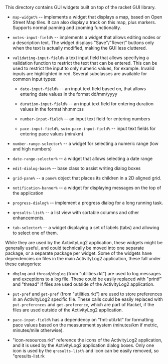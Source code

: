 This directory contains GUI widgets built on top of the racket GUI library.

* `map-widget%` -- implements a widget that displays a map, based on Open
  Street Map tiles.  It can also display a track on this map, plus markers.
  Supports normal panning and zooming functionality.
  
* `notes-input-field%` -- implements a widget that allows editing nodes or a
  description text.  The widget displays "Save"/"Revert" buttons only when the
  text is actually modified, making the GUI less cluttered.

* `validating-input-field%` a text input field that allows specifying a
  validation function to restrict the text that can be entered.  This can be
  used to restrict the input to only numeric values, for example.  Invalid
  inputs are highlighted in red.  Several subclasses are available for common
  input types:

    * `date-input-field%` -- an input text field based on, that allows
      entering date values in the format dd/mm/yyyy

    * `duration-input-field%` -- an input text field for entering duration
      values in the format hh:mm::ss

    * `number-input-field%` -- an input text field for entering numbers

    * `pace-input-field%`, `swim-pace-input-field%` -- input text fields for
      entering pace values (min/km)

* `number-range-selector%` -- a widget for selecting a numeric range (low and
  high numbers)

* `date-range-selector%` -- a widget that allows selecting a date range

* `edit-dialog-base%` -- base class to assist writing dialog boxes

* `grid-pane%` -- a `pane%` object that places its children in a 2D aligned
  grid.

* `notification-banner%` -- a widget for displaying messages on the top of the
  application

* `progress-dialog%` -- implement a progress dialog for a long running task.

* `qresults-list%` -- a list view with sortable columns and other
  enhancements.

* `tab-selector%` -- a widget displaying a set of labels (tabs) and allowing
  to select one of them.

While they are used by the ActivityLog2 application, these widgets might be
generally useful, and could technically be moved into one separate package, or
a separate package per widget.  Some of the widgets have dependencies on files
in the main ActivityLog2 application, these fall under these categories:

* `dbglog` and `thread/dbglog` (from "utilities.rkt") are used to log messages
  and exceptions to a log file.  These could be easily replaced with "printf"
  and "thread" if files are used outside of the ActivityLog2 application.

* `put-pref` and `get-pref` (from "utilities.rkt") are used to store
  preferences in an ActivityLog2 specific file.  These calls could be easily
  replaced with `put-preferences` and `get-preference`, which are part of
  Racket, if the files are used outside of the ActivityLog2 application.

* `pace-input-field%` has a dependency on "fmt-util.rkt" for formatting pace
  values based on the measurement system (minutes/km if metric, minutes/mile
  otherwise).

* "icon-resources.rkt" reference the icons of the ActivityLog2 application,
  and it is used by the ActivityLog2 application dialog boxes.  Only one icon
  is used by the `qresults-list%` and icon can be easily removed, so
  "qresults-list.rk
